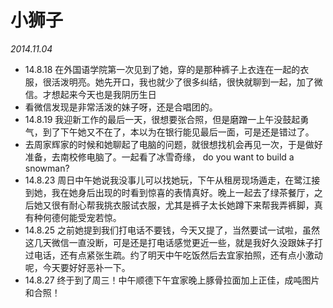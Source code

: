 # 小狮子

_2014.11.04_

- 14.8.18 在外国语学院第一次见到了她，穿的是那种裤子上衣连在一起的衣服，很活泼明亮。她先开口，我也就少了很多纠结，很快就聊到一起，加了微信。才想起来今天也是我阴历生日
- 看微信发现是非常活泼的妹子呀，还是合唱团的。
- 14.8.19 我迎新工作的最后一天，很想要张合照，但是磨蹭一上午没鼓起勇气，到了下午她又不在了，本以为在银行能见最后一面，可是还是错过了。
- 去周家辉家的时候和她聊起了电脑的问题，就很想找机会再见一次，于是做好准备，去南校修电脑了。一起看了冰雪奇缘， do you want to build a snowman?
- 14.8.23 周日中午她说我没事儿可以找她玩，下午从租房现场遁走，在鹭江接到她，我在她身后出现的时看到惊喜的表情真好。晚上一起去了绿茶餐厅，之后她又很有耐心帮我挑衣服试衣服，尤其是裤子太长她蹲下来帮我弄裤脚，真有种何德何能受宠若惊。
- 14.8.25 之前她提到我们打电话不要钱，今天又提了，当然要试一试啦，虽然这几天微信一直没断，可是还是打电话感觉更近一些，就是我好久没跟妹子打过电话，还有点紧张生疏。约了明天中午吃饭然后去宜家拍照，还有点小激动呢，今天要好好恶补一下。
- 14.8.27 终于到了周三！中午顺德下午宜家晚上豚骨拉面加上正佳，成吨图片和合照！
